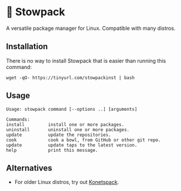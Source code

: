 # 🍜 Stowpack

A versatile package manager for Linux. Compatible with many distros.

## Installation

There is no way to install Stowpack that is easier than running this command:

```
wget -qO- https://tinyurl.com/stowpackinst | bash
```

## Usage

```
Usage: stowpack command [--options ..] [arguments]

Commands:
install         install one or more packages.
uninstall       uninstall one or more packages.
update          update the repositories.
cook            cook a bowl, from GitHub or other git repo.
update          update taps to the latest version.
help            print this message.
```

## Alternatives

* For older Linux distros, try out [Konetspack](https://github.com/stowpack/konetspack).
